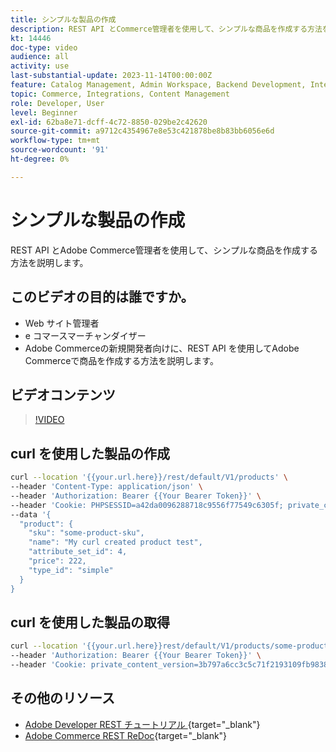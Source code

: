 ```yaml
---
title: シンプルな製品の作成
description: REST API とCommerce管理者を使用して、シンプルな商品を作成する方法を説明します。
kt: 14446
doc-type: video
audience: all
activity: use
last-substantial-update: 2023-11-14T00:00:00Z
feature: Catalog Management, Admin Workspace, Backend Development, Integration, REST
topic: Commerce, Integrations, Content Management
role: Developer, User
level: Beginner
exl-id: 62ba8e71-dcff-4c72-8850-029be2c42620
source-git-commit: a9712c4354967e8e53c421878be8b83bb6056e6d
workflow-type: tm+mt
source-wordcount: '91'
ht-degree: 0%

---
```


# シンプルな製品の作成

REST API とAdobe Commerce管理者を使用して、シンプルな商品を作成する方法を説明します。

## このビデオの目的は誰ですか。

- Web サイト管理者
- e コマースマーチャンダイザー
- Adobe Commerceの新規開発者向けに、REST API を使用してAdobe Commerceで商品を作成する方法を説明します。

## ビデオコンテンツ

>[!VIDEO](https://video.tv.adobe.com/v/3443903?learn=on&captions=jpn)

## curl を使用した製品の作成

```bash
curl --location '{{your.url.here}}/rest/default/V1/products' \
--header 'Content-Type: application/json' \
--header 'Authorization: Bearer {{Your Bearer Token}}' \
--header 'Cookie: PHPSESSID=a42da0096288718c9556f77549c6305f; private_content_version=564dde2976849891583a9a649073f01e' \
--data '{
  "product": {
    "sku": "some-product-sku",
    "name": "My curl created product test",
    "attribute_set_id": 4,
    "price": 222,
    "type_id": "simple"
  }
}
```

## curl を使用した製品の取得

```bash
curl --location '{{your.url.here}}rest/default/V1/products/some-product-sku' \
--header 'Authorization: Bearer {{Your Bearer Token}}' \
--header 'Cookie: private_content_version=3b797a6cc3c5c71f2193109fb9838b12'
```

## その他のリソース

- [Adobe Developer REST チュートリアル ](https://developer.adobe.com/commerce/webapi/rest/tutorials/prerequisite-tasks/){target="_blank"}
- [Adobe Commerce REST ReDoc](https://adobe-commerce.redoc.ly/2.4.6-admin/tag/products#operation/PostV1Products){target="_blank"}

